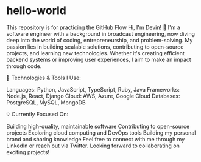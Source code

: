 # hello-world
This repository is for practicing the GitHub Flow
Hi, I'm Devin! 👋
I'm a software engineer with a background in broadcast engineering, now diving deep into the world of coding, entrepreneurship, and problem-solving. My passion lies in building scalable solutions, contributing to open-source projects, and learning new technologies. Whether it's creating efficient backend systems or improving user experiences, I aim to make an impact through code.

🔧 Technologies & Tools I Use:

Languages: Python, JavaScript, TypeScript, Ruby, Java
Frameworks: Node.js, React, Django
Cloud: AWS, Azure, Google Cloud
Databases: PostgreSQL, MySQL, MongoDB

💡 Currently Focused On:

Building high-quality, maintainable software
Contributing to open-source projects
Exploring cloud computing and DevOps tools
Building my personal brand and sharing knowledge
Feel free to connect with me through my LinkedIn or reach out via Twitter. Looking forward to collaborating on exciting projects!
